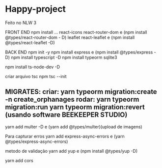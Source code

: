 # Happy-project
Feito no NLW 3


FRONT END
npm install ...
react-icons
react-router-dom e (npm install @types/react-router-dom - D)
leaflet
react-leaflet e (npm install @types/react-leaflet -D)

BACK END
npm init -y
npm install express e (npm install @types/express -D)
npm install typescript -D
npm install typeorm sqlite3


npm install ts-node-dev -D

criar arquivo tsc
npm tsc --init


MIGRATES:
criar:
yarn typeorm migration:create -n create_orphanages
rodar:
yarn typeorm migration:run
yarn typeorm migration:revert
(usando software BEEKEEPER STUDIO)
----

yarn add multer -D  e (yarn add @types/multer)(upload de imagens)

Para capturar erros
yarn add express-async-errors e (yarn @types/express-async-errors)

metodo de validação 
yarn add yup e (npm install @types/yup -D)


yarn add cors
